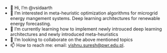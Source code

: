 - 👋 Hi, I’m @vsidaarth
- 👀 I’m interested in meta-heuristic optimization algorithms for microgrid energy mangement systems. Deep learning architectures for renewable energy forecasting. 
- 🌱 I’m currently learning how to implement newly introuced deep learning architectures and newly introduced meta-heuristics
- 💞️ I’m looking to collaborate on the above mentioned topics
- 📫 How to reach me: email: vishnu.suresh@pwr.edu.pl. 

<!---
vsidaarth/vsidaarth is a ✨ special ✨ repository because its `README.md` (this file) appears on your GitHub profile.
You can click the Preview link to take a look at your changes.
--->
